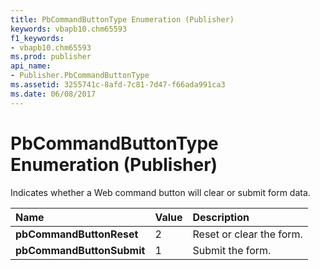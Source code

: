```yaml
---
title: PbCommandButtonType Enumeration (Publisher)
keywords: vbapb10.chm65593
f1_keywords:
- vbapb10.chm65593
ms.prod: publisher
api_name:
- Publisher.PbCommandButtonType
ms.assetid: 3255741c-8afd-7c81-7d47-f66ada991ca3
ms.date: 06/08/2017
---
```



# PbCommandButtonType Enumeration (Publisher)

Indicates whether a Web command button will clear or submit form data.



|**Name**|**Value**|**Description**|
|:-----|:-----|:-----|
| **pbCommandButtonReset**|2|Reset or clear the form.|
| **pbCommandButtonSubmit**|1|Submit the form.|


